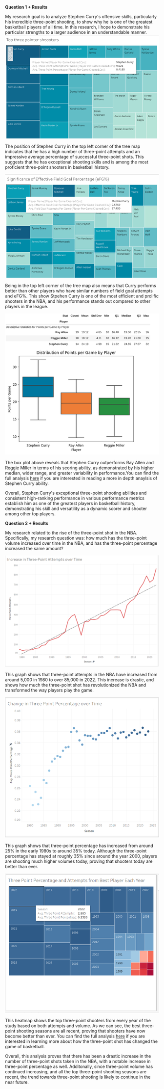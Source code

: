 **Question 1 + Results**

My research goal is to analyze Stephen Curry's offensive skills, particularly his incredible three-point shooting, to show why he is one of the greatest basketball players of all time. In this research, I hope to demonstrate his particular strengths to a larger audience in an understandable manner.
![Analysisgraph1](images/Analysisgraph1.png)

The position of Stephen Curry in the top left corner of the tree map indicates that he has a high number of three-point attempts and an impressive average percentage of successful three-point shots. This suggests that he has exceptional shooting skills and is among the most proficient three-point shooters in basketball history.

![Analysisgraph2](images/Analysisgraph2.png)

Being in the top left corner of the tree map also means that Curry performs better than other players who have similar numbers of field goal attempts and eFG%. This show Stpehen Curry is one of the most efficient and prolific shooters in the NBA, and his performance stands out compared to other players in the league.

![Analysisgraph3](images/Analysisgraph3.png)

The box plot above reveals that Stephen Curry outperforms Ray Allen and Reggie Miller in terms of his scoring ability, as demonstrated by his higher median, wider range, and greater variability in performance.You can find the full analysis [here](https://github.com/ubco-W2022T2-data301/project-group-group-23/blob/main/analysis/analysis1.ipynb) if you are interested in reading a more in depth anaylsis of Stephen Curry ability. 

Overall, Stephen Curry's exceptional three-point shooting abilities and consistent high-ranking performance in various performance metrics establish him as one of the greatest players in basketball history, demonstrating his skill and versatility as a dynamic scorer and shooter among other top players.

**Question 2 + Results**

My research related to the rise of the three-point shot in the NBA. Specifically, my research question was: how much has the three-point volume increased over time in the NBA, and has the three-point percentage increased the same amount? 

![Graph1](images/Graph1.png)

This graph shows that three-point attempts in the NBA have increased from around 5,000 in 1980 to over 85,000 in 2022. This increase is drastic, and shows how much the three-point shot has revolutionized the NBA and transformed the way players play the game.

![Graph2](images/Graph2.png)

This graph shows that three-point percentage has increased from around 25% in the early 1980s to around 35% today. Although the three-point percentage has stayed at roughly 35% since around the year 2000, players are shooting much higher volumes today, proving that shooters today are better than ever.

![Graph3](images/Graph3.png)

This heatmap shows the top three-point shooters from every year of the study based on both attempts and volume. As we can see, the best three-point shooting seasons are all recent, proving that shooters have now become better than ever. You can find the full analysis [here](https://github.com/ubco-W2022T2-data301/project-group-group-23/blob/main/analysis/analysis2.ipynb) if you are interested in learning more about how the three-point shot has changed the game of basketball. 

Overall, this analysis proves that there has been a drastic increase in the number of three-point shots taken in the NBA, with a notable increase in three-point percentage as well. Additonally, since three-point volume has continued increasing, and all the top three-point shooting seasons are recent, the trend towards three-point shooting is likely to continue in the near future.


